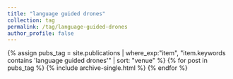 ```yaml
---
title: "language guided drones"
collection: tag
permalink: /tag/language-guided-drones
author_profile: false
---
```

{% assign pubs_tag = site.publications | where_exp:"item", "item.keywords contains 'language guided drones'" | sort: "venue" %}
{% for post in pubs_tag %}
  {% include archive-single.html %}
{% endfor %}